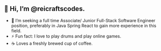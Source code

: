 ## 👋 Hi, I’m @reicraftscodes.

- 🌱 I’m seeking a full time Associate/ Junior Full-Stack Software Engineer position, preferably in Java Spring React to gain more experience in this field.  
- ⚡ Fun fact: I love to play drums and play online games.
- ☕️ Loves a freshly brewed cup of coffee.

<!---
reicraftscodes/reicraftscodes is a ✨ special ✨ repository because its `README.md` (this file) appears on your GitHub profile.
You can click the Preview link to take a look at your changes.
--->
